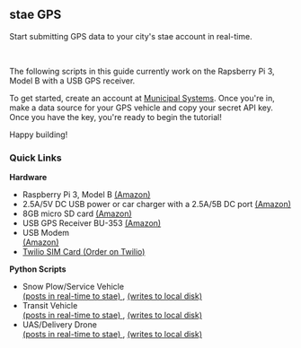 <h2> stae GPS </h2>

<p> Start submitting GPS data to your city's stae account in real-time. </p> <br>

The following scripts in this guide currently work on the Rapsberry Pi 3, Model B with a USB GPS receiver.<br>

To get started, create an account at <a href="https://municipal.systems" target="_blank"> Municipal Systems</a>. Once you're in, make a data source for your GPS vehicle and copy your secret API key. Once you have the key, you're ready to begin the tutorial!<br>

Happy building! <br>

<h3> Quick Links </h3>

<b> Hardware </b>
<ul>
<li>Raspberry Pi 3, Model B <a href="https://www.amazon.com/Raspberry-Pi-RASPBERRYPI3-MODB-1GB-Model-Motherboard/dp/B01CD5VC92" target="_blank"> (Amazon) </a> </li>
<li> 2.5A/5V DC USB power or car charger with a 2.5A/5B DC port <a href="https://www.amazon.com/Hardwire-Micro-Supply-Raspberry-DURAGADGET/dp/B008OVL4E8" target="_blank"> (Amazon) </a> </li>	
<li>8GB micro SD card <a href="https://www.amazon.com/SanDisk-MicroSDHC-Standard-Packaging-SDSDQUAN-008G-G4A/dp/B00M55C0VU/ref=sr_1_3?s=electronics&ie=UTF8&qid=1517947886&sr=1-3&keywords=micro+sd+card+8gb" target="_blank"> (Amazon) </a> </li>
<li> USB GPS Receiver BU-353 <a href="https://www.amazon.com/GlobalSat-BU-353-S4-USB-Receiver-Black/dp/B008200LHW" target="_blank"> (Amazon)</a> </li>
<li> USB Modem </li> <a href="https://www.amazon.com/Unlocked-Huawei-E397u-53-Worldwide-Required/dp/B01M0JY15V" target="_blank"> (Amazon)
<li> Twilio SIM Card <a href="https://www.twilio.com/wireless/pricing" target="_blank"> (Order on Twilio) </a> </li>
</ul> 

<b> Python Scripts </b>
<ul>
<li>Snow Plow/Service Vehicle <br> <a href="https://github.com/cpenalosa/staeGPS/blob/master/plow-POST-service-vehicle.py" target="_blank">(posts in real-time to stae) </a> , <a href="https://github.com/cpenalosa/staeGPS/blob/master/plow-local-service-vehicle.py" target="_blank">(writes to local disk)</a> </li>
<li>Transit Vehicle <br> <a href="https://github.com/cpenalosa/staeGPS/blob/master/subway-POST-transit-vehicle.py" target="_blank">(posts in real-time to stae) </a> , <a href="https://github.com/cpenalosa/staeGPS/blob/master/subway-local-transit-vehicle.py" target="_blank">(writes to local disk)</a></li>
<li>UAS/Delivery Drone <br> <a href="https://github.com/cpenalosa/staeGPS/blob/master/dDrone-POST-UAS.py" target="_blank">(posts in real-time to stae) </a> , <a href="https://github.com/cpenalosa/staeGPS/blob/master/dDrone-local-UAS.py" target="_blank">(writes to local disk)</a></li>
</ul>